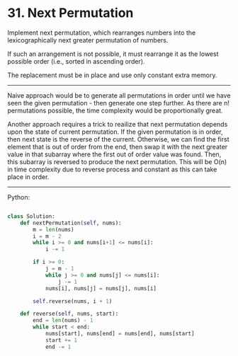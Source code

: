 # 31. Next Permutation

Implement next permutation, which rearranges numbers into the lexicographically
next greater permutation of numbers.

If such an arrangement is not possible, it must rearrange it as the lowest
possible order (i.e., sorted in ascending order).

The replacement must be in place and use only constant extra memory.

---

Naive approach would be to generate all permutations in order until we have
seen the given permutation - then generate one step further. As there are n!
permutations possible, the time complexity would be proportionally great.

Another approach requires a trick to reailize that next permutation depends
upon the state of current permutation. If the given permutation is in order,
then next state is the reverse of the current. Otherwise, we can find the first
element that is out of order from the end, then swap it with the next greater
value in that subarray where the first out of order value was found. Then, this
subarray is reversed to produce the next permutation. This will be O(n) in time
complexity due to reverse process and constant as this can take place in order.

---

Python:

```python

class Solution:
    def nextPermutation(self, nums):
        m = len(nums)
        i = m - 2
        while i >= 0 and nums[i+1] <= nums[i]:
            i -= 1

        if i >= 0:
            j = m - 1
            while j >= 0 and nums[j] <= nums[i]:
                j -= 1
            nums[i], nums[j] = nums[j], nums[i]

        self.reverse(nums, i + 1)

    def reverse(self, nums, start):
        end = len(nums) - 1
        while start < end:
            nums[start], nums[end] = nums[end], nums[start]
            start += 1
            end -= 1
```
